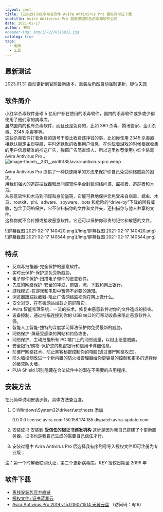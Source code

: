 ```yaml
---
layout: post
title: (已失效)小红伞杀毒软件 Avira Antivirus Pro 授权许可证下载
subtitle: Avira Antivirus Pro 就是德国知名的杀毒软件公司
date: 2021-02-17
author: 浅唱
#header-img: img/1572270315932.jpg
catalog: true
tags:
  - 电脑
  - 工具
---
```


## 最新测试

2023.01.31 自动更新到官网最新版本，重装后仍然自动强制更新，疑似失效

## 软件简介

小红伞杀毒软件全球 5 亿用户都在使用的杀毒软件，国内的杀毒软件或多或少都使用了他们家的病毒库。  
虽然国内的也有杀毒软件，而且还是免费的，比如 360 杀毒、腾讯管家、金山杀毒、2345 杀毒等等。  
这些杀毒软件打着免费的旗号干着比收费还挣钱的事，比如你使用 2345 杀毒直接默认锁定主页导航，平时还默默的收集用户信息，在你玩着游戏的时候根据收集的用户信息精准的推送广告，弹窗广告简直烦人，所以这里推荐使用小红伞杀毒 Avira Antivirus Pro 。  
![image-thumb__231__width185/avira-antivirus-pro.webp](https://assets.prod.cms.avira.com/cache-buster-1568375808/tmp/image-thumbnails/products/cms/boxshots/en/image-thumb__231__width185/avira-antivirus-pro.webp)

Avira Antivirus Pro 提供了一种快速简单的方法来保护你自己免受网络威胁的困扰。  
用我们强大的追踪拦截器和反间谍软件平台封锁网络间谍、监视者、追踪者和木马。  
从恶意软件和木马到间谍和身份盗窃，它能可靠地保护您免受来自病毒、蠕虫、木马、rootkit、phi、adware、spyware、bots 和危险的“drive-by”下载的所有威胁，包含了网络保护，它不仅扫描你的文件和文件夹，还扫描你与他人共享的文件。  
这样你就不会传播或接收恶意软件。它还可以保护你珍贵的记忆和敏感的文件。

![屏幕截图 2021-02-17 140420.png](/img/屏幕截图 2021-02-17 140420.png)  
![屏幕截图 2021-02-17 140544.png](/img/屏幕截图 2021-02-17 140544.png)

## 特点

- 反病毒扫描器-完全保护的恶意软件。
- 实时云保护-保护您免受新威胁。
- 电子邮件保护-扫描电子邮件的恶意软件。
- 先进的网络保护-安全的冲浪，商店，流，下载和网上银行。
- 游戏模式-在游戏和电影中暂停不必要的通知。
- 浏览器跟踪拦截器-阻止广告网络监视你在网上做什么。
- 安全浏览、在有害网站加载之前屏蔽它。
- Avira 智能修理系统、一流的技术，修复由恶意软件对你的文件造成的损害。
- 设备控制、通过扫描连接到你的 USB 端口的可移动设备来阻止恶意软件入侵。
- 智能人工智能-独特的深度学习算法保护你免受最新的威胁。
- 网络保护-屏蔽受感染的网站和钓鱼攻击。
- 网络保护、主动扫描所有 PC 端口上的网络流量，以阻止恶意威胁。
- 安全银行/购物-保护您的机密银行和信用卡详细信息。
- 防僵尸网络技术、防止黑客秘密控制你的电脑(通过僵尸网络攻击)。
- 防火墙控制改进一个新内置的防火墙管理器给你更容易的控制和更多的选择你的微软防火墙。
- PUA Shield 识别隐藏在合法软件中的潜在不需要的应用程序。

## 安装方法

在此简单说明安装步骤，具体方法查百度。

1. C:\Windows\System32\drivers\etc\hosts 添加

   0.0.0.0 license.avira.com
   150.158.174.185 dispatch.avira-update.com

2. 安装证书 安装到 **受信任的根证书颁发机构** 这步是因为我自己搭建了个更新服务器，证书也是我自己生成的需要自己信任才行。
3. 安装过程中 Avira Antivirus Pro 后选择我有序列号导入授权文件即可注册为专业版；

注：第一个时屏蔽联网认证，第二个更新病毒库。KEY 授权日期至 2099 年

## 软件下载

- [离线安装包官方直链](https://install.avira-update.com/package/antivirus/win/zh-cn/avira_antivirus_zh-cn.exe)
- [授权文件+证书蓝奏云](https://wwx.lanzoui.com/iVjf6lrfrwh)
- [Avira Antivirus Pro 2019 v15.0.1907.1514 天翼云盘](https://cloud.189.cn/t/2qEFn2bMZbQn) （访问码：8jt6）
